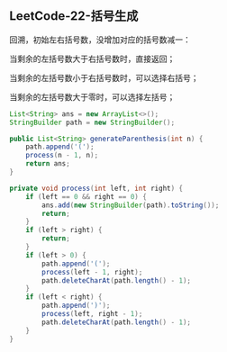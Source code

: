 ## LeetCode-22-括号生成

回溯，初始左右括号数，没增加对应的括号数减一：

当剩余的左括号数大于右括号数时，直接返回；

当剩余的左括号数小于右括号数时，可以选择右括号；

当剩余的左括号数大于零时，可以选择左括号；
```java
List<String> ans = new ArrayList<>();
StringBuilder path = new StringBuilder();

public List<String> generateParenthesis(int n) {
    path.append('(');
    process(n - 1, n);
    return ans;
}

private void process(int left, int right) {
    if (left == 0 && right == 0) {
        ans.add(new StringBuilder(path).toString());
        return;
    }
    if (left > right) {
        return;
    }
    if (left > 0) {
        path.append('(');
        process(left - 1, right);
        path.deleteCharAt(path.length() - 1);
    }
    if (left < right) {
        path.append(')');
        process(left, right - 1);
        path.deleteCharAt(path.length() - 1);
    }
}
```